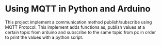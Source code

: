 # Using MQTT in Python and Arduino
This project implement a communication method publish/subscribe using MQTT Protocol. This implement adds functions as, publish values at a certain topic from arduino and subscribe to the same topic from pc in order to print the values with a python script.
